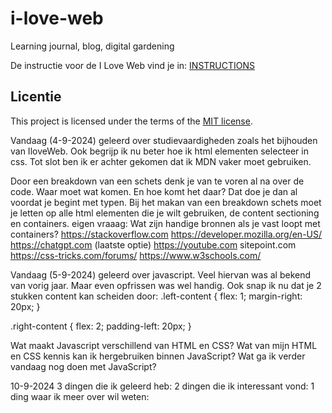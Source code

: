 # i-love-web

Learning journal, blog, digital gardening

De instructie voor de I Love Web vind je in: [INSTRUCTIONS](https://github.com/fdnd-task/i-love-web/blob/main/docs/INSTRUCTIONS.md)


## Licentie

This project is licensed under the terms of the [MIT license](./LICENSE).

Vandaag (4-9-2024) geleerd over studievaardigheden zoals het bijhouden van IloveWeb.
Ook begrijp ik nu beter hoe ik html elementen selecteer in css. Tot slot ben ik er achter gekomen dat ik MDN vaker moet gebruiken.

Door een breakdown van een schets denk je van te voren al na over de code. Waar moet wat komen. En hoe komt het daar? Dat doe je dan al voordat je begint met typen.
Bij het makan van een breakdown schets moet je letten op alle html elementen die je wilt gebruiken, de content sectioning en containers.
eigen vraaag: Wat zijn handige bronnen als je vast loopt met containers?
https://stackoverflow.com
https://developer.mozilla.org/en-US/
https://chatgpt.com (laatste optie)
https://youtube.com
sitepoint.com
https://css-tricks.com/forums/
https://www.w3schools.com/

Vandaag (5-9-2024) geleerd over javascript. Veel hiervan was al bekend van vorig jaar. Maar even opfrissen was wel handig.
Ook snap ik nu dat je 2 stukken content kan scheiden door:
.left-content {
    flex: 1;
    margin-right: 20px;
}

.right-content {
    flex: 2;
    padding-left: 20px;
}

Wat maakt Javascript verschillend van HTML en CSS?
Wat van mijn HTML en CSS kennis kan ik hergebruiken binnen JavaScript?
Wat ga ik verder vandaag nog doen met JavaScript?

10-9-2024
3 dingen die ik geleerd heb: 
2 dingen die ik interessant vond:
1 ding waar ik meer over wil weten:
